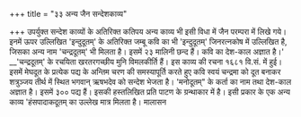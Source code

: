 +++
title = "३३ अन्य जैन सन्देशकाव्य"

+++
उपर्युक्त सन्देश काव्यों के अतिरिक्त कतिपय अन्य काव्य भी इसी विधा में जैन परम्परा में लिखे गये। इनमें ऊपर उल्लिखित 'इन्दुदूतम्' के अतिरिक्त जम्बू कवि का भी 'इन्दुदूतम्' जिनरत्नकोष में उल्लिखित है, जिसका अन्य नाम 'चन्द्रदूतम्' भी मिलता है। इसमें २३ मालिनी छन्द हैं। कवि का देश-काल अज्ञात है।'
__'चन्द्रदूतम्' के रचयिता खरतरगच्छीय मुनि विमलकीर्ति हैं। इस काव्य की रचना १६८१ वि.सं. में हुई। इसमें मेघदूत के प्रत्येक पद्य के अन्तिम चरण की समस्यापूर्ति करते हुए कवि स्वयं चन्द्रमा को दूत बनाकर शत्रुञ्जय तीर्थ में स्थित भगवान् ऋषभदेव को सन्देश भेजता है।
'मनोदूतम्" के कर्ता का नाम तथा देश-काल अज्ञात है। इसमें ३०० पद्य हैं। इसकी हस्तलिखित प्रति पाटण के ग्रन्थाकार में है। इसी प्रकार के एक अन्य काव्य 'हंसपादाकदूतम् का उल्लेख मात्र मिलता है। मालासन